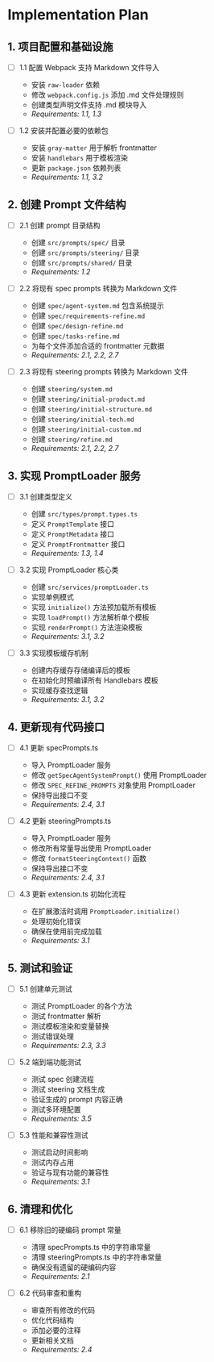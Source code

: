 # Implementation Plan

## 1. 项目配置和基础设施

- [ ] 1.1 配置 Webpack 支持 Markdown 文件导入
  - 安装 `raw-loader` 依赖
  - 修改 `webpack.config.js` 添加 .md 文件处理规则
  - 创建类型声明文件支持 .md 模块导入
  - _Requirements: 1.1, 1.3_

- [ ] 1.2 安装并配置必要的依赖包
  - 安装 `gray-matter` 用于解析 frontmatter
  - 安装 `handlebars` 用于模板渲染
  - 更新 `package.json` 依赖列表
  - _Requirements: 1.1, 3.2_

## 2. 创建 Prompt 文件结构

- [ ] 2.1 创建 prompt 目录结构
  - 创建 `src/prompts/spec/` 目录
  - 创建 `src/prompts/steering/` 目录
  - 创建 `src/prompts/shared/` 目录
  - _Requirements: 1.2_

- [ ] 2.2 将现有 spec prompts 转换为 Markdown 文件
  - 创建 `spec/agent-system.md` 包含系统提示
  - 创建 `spec/requirements-refine.md`
  - 创建 `spec/design-refine.md`
  - 创建 `spec/tasks-refine.md`
  - 为每个文件添加合适的 frontmatter 元数据
  - _Requirements: 2.1, 2.2, 2.7_

- [ ] 2.3 将现有 steering prompts 转换为 Markdown 文件
  - 创建 `steering/system.md`
  - 创建 `steering/initial-product.md`
  - 创建 `steering/initial-structure.md`
  - 创建 `steering/initial-tech.md`
  - 创建 `steering/initial-custom.md`
  - 创建 `steering/refine.md`
  - _Requirements: 2.1, 2.2, 2.7_

## 3. 实现 PromptLoader 服务

- [ ] 3.1 创建类型定义
  - 创建 `src/types/prompt.types.ts`
  - 定义 `PromptTemplate` 接口
  - 定义 `PromptMetadata` 接口
  - 定义 `PromptFrontmatter` 接口
  - _Requirements: 1.3, 1.4_

- [ ] 3.2 实现 PromptLoader 核心类
  - 创建 `src/services/promptLoader.ts`
  - 实现单例模式
  - 实现 `initialize()` 方法预加载所有模板
  - 实现 `loadPrompt()` 方法解析单个模板
  - 实现 `renderPrompt()` 方法渲染模板
  - _Requirements: 3.1, 3.2_

- [ ] 3.3 实现模板缓存机制
  - 创建内存缓存存储编译后的模板
  - 在初始化时预编译所有 Handlebars 模板
  - 实现缓存查找逻辑
  - _Requirements: 3.1, 3.2_

## 4. 更新现有代码接口

- [ ] 4.1 更新 specPrompts.ts
  - 导入 PromptLoader 服务
  - 修改 `getSpecAgentSystemPrompt()` 使用 PromptLoader
  - 修改 `SPEC_REFINE_PROMPTS` 对象使用 PromptLoader
  - 保持导出接口不变
  - _Requirements: 2.4, 3.1_

- [ ] 4.2 更新 steeringPrompts.ts
  - 导入 PromptLoader 服务
  - 修改所有常量导出使用 PromptLoader
  - 修改 `formatSteeringContext()` 函数
  - 保持导出接口不变
  - _Requirements: 2.4, 3.1_

- [ ] 4.3 更新 extension.ts 初始化流程
  - 在扩展激活时调用 `PromptLoader.initialize()`
  - 处理初始化错误
  - 确保在使用前完成加载
  - _Requirements: 3.1_

## 5. 测试和验证

- [ ] 5.1 创建单元测试
  - 测试 PromptLoader 的各个方法
  - 测试 frontmatter 解析
  - 测试模板渲染和变量替换
  - 测试错误处理
  - _Requirements: 2.3, 3.3_

- [ ] 5.2 端到端功能测试
  - 测试 spec 创建流程
  - 测试 steering 文档生成
  - 验证生成的 prompt 内容正确
  - 测试多环境配置
  - _Requirements: 3.5_

- [ ] 5.3 性能和兼容性测试
  - 测试启动时间影响
  - 测试内存占用
  - 验证与现有功能的兼容性
  - _Requirements: 3.1_

## 6. 清理和优化

- [ ] 6.1 移除旧的硬编码 prompt 常量
  - 清理 specPrompts.ts 中的字符串常量
  - 清理 steeringPrompts.ts 中的字符串常量
  - 确保没有遗留的硬编码内容
  - _Requirements: 2.1_

- [ ] 6.2 代码审查和重构
  - 审查所有修改的代码
  - 优化代码结构
  - 添加必要的注释
  - 更新相关文档
  - _Requirements: 2.4_